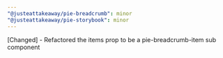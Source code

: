 ```yaml
---
"@justeattakeaway/pie-breadcrumb": minor
"@justeattakeaway/pie-storybook": minor
---
```


[Changed] - Refactored the items prop to be a pie-breadcrumb-item sub component
